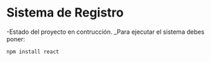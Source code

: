 <h1>Sistema de Registro</h1>

-Estado del proyecto en contrucción.
_Para ejecutar el sistema debes poner:

```npm install react```
